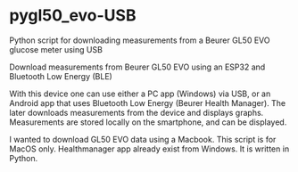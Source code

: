 # pygl50_evo-USB
Python script for downloading measurements from a Beurer GL50 EVO glucose meter using USB

Download measurements from Beurer GL50 EVO using an ESP32 and Bluetooth Low Energy (BLE)

With this device one can use either a PC app (Windows) via USB, or an Android app that uses Bluetooth Low Energy (Beurer Health Manager). The later downloads measurements from the device and displays graphs. Measurements are stored locally on the smartphone, and can be displayed.

I wanted to download GL50 EVO data using a Macbook. This script is for MacOS only. Healthmanager app already exist from Windows. It is written in Python.
